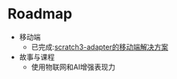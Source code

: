 # Roadmap
*  移动端
    *  已完成:[scratch3-adapter的移动端解决方案](https://blog.just4fun.site/scratch3-adapter-mobile.html)
*  故事与课程
    *  使用物联网和AI增强表现力